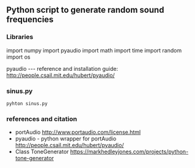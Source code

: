 ## Python script to generate random sound frequencies ##

### Libraries ###

import numpy
import pyaudio
import math
import time
import random
import os

pyaudio --- reference and installation guide:
http://people.csail.mit.edu/hubert/pyaudio/

### sinus.py  ###
`pyhton sinus.py`

### references and citation ###
* portAudio
http://www.portaudio.com/license.html
* pyaudio - python wrapper for portAudio
http://people.csail.mit.edu/hubert/pyaudio/
* Class ToneGenerator
https://markhedleyjones.com/projects/python-tone-generator
